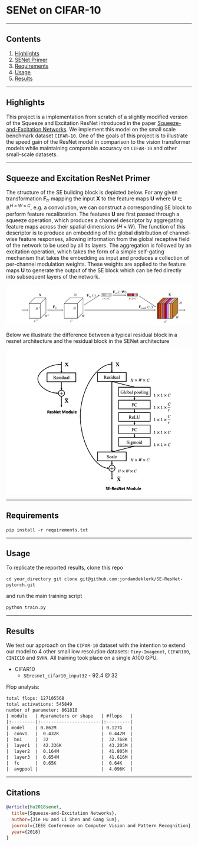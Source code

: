 # SENet on CIFAR-10

<hr>

## Contents

1. [Highlights](#Highlights)
2. [SENet Primer](#ResNet)
3. [Requirements](#Requirements)
4. [Usage](#Usage)
5. [Results](#Results)


<hr>

## Highlights
This project is a implementation from scratch of a slightly modified version of the Squeeze and Excitation ResNet introduced in the paper [Squeeze-and-Excitation Networks](https://arxiv.org/abs/1709.01507). We implement this model on the small scale benchmark dataset `CIFAR-10`. One of the goals of this project is to illustrate the speed gain of the ResNet model in comparison to the vision transformer models while maintaining comparable accuracy on `CIFAR-10` and other small-scale datasets. 

<hr>

## Squeeze and Excitation ResNet Primer
The structure of the SE building block is depicted below. For any given transformation $\mathbf{F}_{t r}$ mapping the input $\mathbf{X}$ to the feature maps $\mathbf{U}$ where $\mathbf{U} \in \mathbb{R}^{H \times W \times C}$, e.g. a convolution, we can construct a corresponding SE block to perform feature recalibration. The features $\mathbf{U}$ are first passed through a squeeze operation, which produces a channel descriptor by aggregating feature maps across their spatial dimensions $(H \times W)$. The function of this descriptor is to produce an embedding of the global distribution of channel-wise feature responses, allowing information from the global receptive field of the network to be used by all its layers. The aggregation is followed by an excitation operation, which takes the form of a simple self-gating mechanism that takes the embedding as input and produces a collection of per-channel modulation weights. These weights are applied to the feature maps $\mathbf{U}$ to generate the output of the SE block which can be fed directly into subsequent layers of the network.

<img src="./images/se1.png" width="550"></img>

Below we illustrate the difference between a typical residual block in a resnet architecture and the residual block in the SENet architecture

<img src="./images/se2.png" width="550"></img>

<hr>

## Requirements
```shell
pip install -r requirements.txt
```

<hr>

## Usage
To replicate the reported results, clone this repo
```shell
cd your_directory git clone git@github.com:jordandeklerk/SE-ResNet-pytorch.git
```
and run the main training script
```shell
python train.py 
```

<hr>

## Results
We test our approach on the `CIFAR-10` dataset with the intention to extend our model to 4 other small low resolution datasets: `Tiny-Imagenet`, `CIFAR100`, `CINIC10` and `SVHN`. All training took place on a single A100 GPU.
  * CIFAR10
    * ```SEresnet_cifar10_input32``` - 92.4 @ 32

Flop analysis:
```
total flops: 127105568
total activations: 545849
number of parameter: 861818
| module   | #parameters or shape   | #flops   |
|:---------|:-----------------------|:---------|
| model    | 0.862M                 | 0.127G   |
|  conv1   |  0.432K                |  0.442M  |
|  bn1     |  32                    |  32.768K |
|  layer1  |  42.336K               |  43.205M |
|  layer2  |  0.164M                |  41.805M |
|  layer3  |  0.654M                |  41.616M |
|  fc      |  0.65K                 |  0.64K   |
|  avgpool |                        |  4.096K  |
```
   
<hr>

## Citations
```bibtex
@article{hu2018senet,
  title={Squeeze-and-Excitation Networks},
  author={Jie Hu and Li Shen and Gang Sun},
  journal={IEEE Conference on Computer Vision and Pattern Recognition},
  year={2018}
}
```
